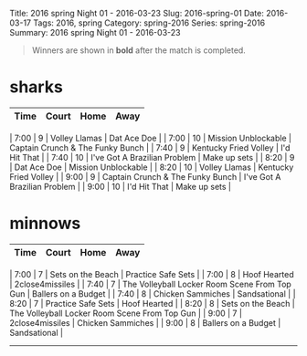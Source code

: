 Title: 2016 spring Night 01 - 2016-03-23
Slug: 2016-spring-01
Date: 2016-03-17
Tags: 2016, spring
Category: spring-2016
Series: spring-2016
Summary: 2016 spring Night 01 - 2016-03-23

> Winners are shown in **bold** after the match is completed.

sharks
=====
| Time | Court | Home | Away |
| ---- | ----- | ---- | ---- |
<!-- begin table -->
| 7:00 | 9 | Volley Llamas | Dat Ace Doe |
| 7:00 | 10 | Mission Unblockable | Captain Crunch & The Funky Bunch |
| 7:40 | 9 | Kentucky Fried Volley | I'd Hit That |
| 7:40 | 10 | I've Got A Brazilian Problem | Make up sets |
| 8:20 | 9 | Dat Ace Doe | Mission Unblockable |
| 8:20 | 10 | Volley Llamas | Kentucky Fried Volley |
| 9:00 | 9 | Captain Crunch & The Funky Bunch | I've Got A Brazilian Problem |
| 9:00 | 10 | I'd Hit That | Make up sets |
<!-- end table -->

minnows
=====
| Time | Court | Home | Away |
| ---- | ----- | ---- | ---- |
<!-- begin table -->
| 7:00 | 7 | Sets on the Beach | Practice Safe Sets |
| 7:00 | 8 | Hoof Hearted | 2close4missiles |
| 7:40 | 7 | The Volleyball Locker Room Scene From Top Gun | Ballers on a Budget |
| 7:40 | 8 | Chicken Sammiches | Sandsational |
| 8:20 | 7 | Practice Safe Sets | Hoof Hearted |
| 8:20 | 8 | Sets on the Beach | The Volleyball Locker Room Scene From Top Gun |
| 9:00 | 7 | 2close4missiles | Chicken Sammiches |
| 9:00 | 8 | Ballers on a Budget | Sandsational |
<!-- end table -->




---